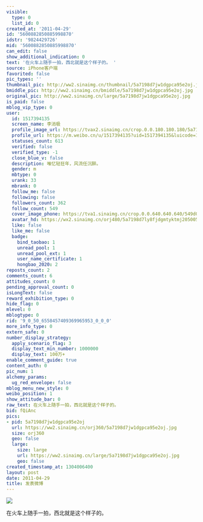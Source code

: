 ```yaml
---
visible:
  type: 0
  list_id: 0
created_at: '2011-04-29'
id: '5600882850885998870'
idstr: '9824429726'
mid: '5600882850885998870'
can_edit: false
show_additional_indication: 0
text: '在火车上随手一拍，西北就是这个样子的。 '
source: iPhone客户端
favorited: false
pic_types: ''
thumbnail_pic: http://ww2.sinaimg.cn/thumbnail/5a7198d7jw1dgpca95e2oj.jpg
bmiddle_pic: http://ww2.sinaimg.cn/bmiddle/5a7198d7jw1dgpca95e2oj.jpg
original_pic: http://ww2.sinaimg.cn/large/5a7198d7jw1dgpca95e2oj.jpg
is_paid: false
mblog_vip_type: 0
user:
  id: 1517394135
  screen_name: 李消极
  profile_image_url: https://tvax2.sinaimg.cn/crop.0.0.180.180.180/5a7198d7ly8fjdgmtyktmj20500500so.jpg?KID=imgbed,tva&Expires=1606400053&ssig=75IMk5KRgf
  profile_url: https://m.weibo.cn/u/1517394135?uid=1517394135&luicode=10000011&lfid=2304131517394135_-_WEIBO_SECOND_PROFILE_WEIBO
  statuses_count: 613
  verified: false
  verified_type: -1
  close_blue_v: false
  description: 唯忆轻狂年，风流任沉醉。
  gender: m
  mbtype: 0
  urank: 33
  mbrank: 0
  follow_me: false
  following: false
  followers_count: 362
  follow_count: 549
  cover_image_phone: https://tva1.sinaimg.cn/crop.0.0.640.640.640/549d0121tw1egm1kjly3jj20hs0hsq4f.jpg
  avatar_hd: https://wx2.sinaimg.cn/orj480/5a7198d7ly8fjdgmtyktmj20500500so.jpg
  like: false
  like_me: false
  badge:
    bind_taobao: 1
    unread_pool: 1
    unread_pool_ext: 1
    user_name_certificate: 1
    hongbao_2020: 2
reposts_count: 2
comments_count: 6
attitudes_count: 0
pending_approval_count: 0
isLongText: false
reward_exhibition_type: 0
hide_flag: 0
mlevel: 0
mblogtype: 0
rid: '9_0_50_6558457409369965953_0_0_0'
more_info_type: 0
extern_safe: 0
number_display_strategy:
  apply_scenario_flag: 3
  display_text_min_number: 1000000
  display_text: 100万+
enable_comment_guide: true
content_auth: 0
pic_num: 1
alchemy_params:
  ug_red_envelope: false
mblog_menu_new_style: 0
weibo_position: 1
show_attitude_bar: 0
raw_text: 在火车上随手一拍，西北就是这个样子的。 ​​​
bid: fQiAnc
pics:
- pid: 5a7198d7jw1dgpca95e2oj
  url: https://ww2.sinaimg.cn/orj360/5a7198d7jw1dgpca95e2oj.jpg
  size: orj360
  geo: false
  large:
    size: large
    url: https://ww2.sinaimg.cn/large/5a7198d7jw1dgpca95e2oj.jpg
    geo: false
created_timestamp_at: 1304006400
layout: post
date: 2011-04-29
title: 发表微博
---
```


![](http://ww2.sinaimg.cn/large/5a7198d7jw1dgpca95e2oj.jpg)

在火车上随手一拍，西北就是这个样子的。 

